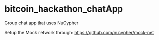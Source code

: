 # bitcoin_hackathon_chatApp
Group chat app that uses NuCypher

Setup the Mock network through:
https://github.com/nucypher/mock-net
